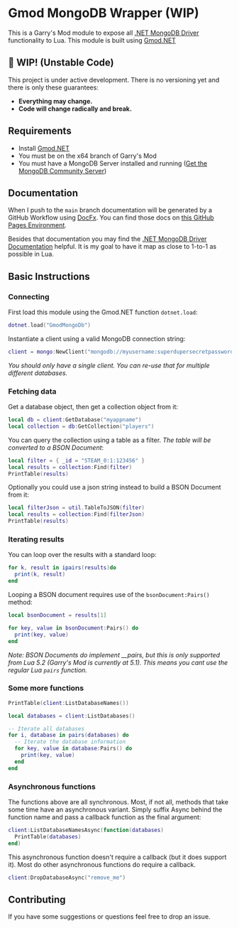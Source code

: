 # Gmod MongoDB Wrapper (WIP)

This is a Garry's Mod module to expose all [.NET MongoDB Driver](https://docs.mongodb.com/drivers/csharp/) functionality to Lua. This module is built using [Gmod.NET](https://github.com/GmodNET/GmodDotNet)

## 🚧 WIP! (Unstable Code)
This project is under active development. There is no versioning yet and there is only these guarantees:
* **Everything may change.**
* **Code will change radically and break.**

## Requirements

* Install [Gmod.NET](https://github.com/GmodNET/GmodDotNet)
* You must be on the x64 branch of Garry's Mod
* You must have a MongoDB Server installed and running ([Get the MongoDB Community Server](https://www.mongodb.com/try/download/community))

## Documentation

When I push to the `main` branch documentation will be generated by a GitHub Workflow using [DocFx](https://dotnet.github.io/docfx/). You can find those docs on [this GitHub Pages Environment](https://luttje.github.io/gmod-net-mongodb/).

Besides that documentation you may find the [.NET MongoDB Driver Documentation](https://mongodb.github.io/mongo-csharp-driver/2.12/reference/) helpful. It is my goal to have it map as close to 1-to-1 as possible in Lua.

## Basic Instructions

### Connecting
First load this module using the Gmod&period;NET function `dotnet.load`:
```lua
dotnet.load("GmodMongoDb")
```

Instantiate a client using a valid MongoDB connection string:
```lua
client = mongo:NewClient("mongodb://myusername:superdupersecretpassword@127.0.0.1:27017/myappname?retryWrites=true&w=majority")
```
*You should only have a single client. You can re-use that for multiple different databases.*

### Fetching data
Get a database object, then get a collection object from it:
```lua
local db = client:GetDatabase("myappname")
local collection = db:GetCollection("players")
```

You can query the collection using a table as a filter. *The table will be converted to a BSON Document*:
```lua
local filter = { _id = "STEAM_0:1:123456" }
local results = collection:Find(filter)
PrintTable(results)
```

Optionally you could use a json string instead to build a BSON Document from it:
```lua
local filterJson = util.TableToJSON(filter)
local results = collection:Find(filterJson)
PrintTable(results)
```

### Iterating results
You can loop over the results with a standard loop:
```lua
for k, result in ipairs(results)do
  print(k, result)
end
```

Looping a BSON document requires use of the `bsonDocument:Pairs()` method:
```lua
local bsonDocument = results[1]

for key, value in bsonDocument:Pairs() do
  print(key, value)
end
```
*Note: BSON Documents do implement __pairs, but this is only supported from Lua 5.2 (Garry's Mod is currently at 5.1). This means you cant use the regular Lua `pairs` function.*

### Some more functions
```lua
PrintTable(client:ListDatabaseNames())
```

```lua
local databases = client:ListDatabases()

-- Iterate all databases
for i, database in pairs(databases) do
  -- Iterate the database information
  for key, value in database:Pairs() do
    print(key, value)
  end
end
```

### Asynchronous functions
The functions above are all synchronous. Most, if not all, methods that take some time have an asynchronous variant. Simply suffix Async behind the function name and pass a callback function as the final argument:
```lua
client:ListDatabaseNamesAsync(function(databases)
  PrintTable(databases)
end)
```

This asynchronous function doesn't require a callback (but it does support it). Most do other  asynchronous functions do require a callback.
```lua
client:DropDatabaseAsync("remove_me")
```

## Contributing

If you have some suggestions or questions feel free to drop an issue.
